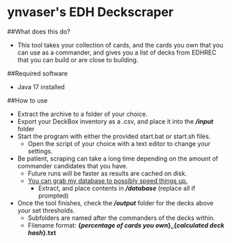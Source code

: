 # ynvaser's EDH Deckscraper

##What does this do?
* This tool takes your collection of cards, and the cards you own that you can use as a commander, and gives you a list of decks from EDHREC that you can build or are close to building.

##Required software
* Java 17 installed

##How to use  
* Extract the archive to a folder of your choice.
* Export your DeckBox inventory as a .csv, and place it into the ***/input*** folder
* Start the program with either the provided start.bat or start.sh files.
  * Open the script of your choice with a text editor to change your settings.
* Be patient, scraping can take a long time depending on the amount of commander candidates that you have.
  * Future runs will be faster as results are cached on disk.
  * [You can grab my database to possibly speed things up.](https://drive.google.com/file/d/1e76_Za23k0apmHlha644AsbX8gU4saQ8/view?usp=sharing)
    * Extract, and place contents in ***/database*** (replace all if prompted)
* Once the tool finishes, check the ***/output*** folder for the decks above your set thresholds.
  * Subfolders are named after the commanders of the decks within. 
  * Filename format: **{*percentage of cards you own*}_{*calculated deck hash*}.txt**